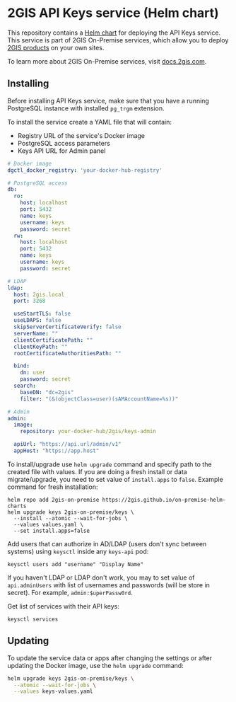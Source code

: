 # 2GIS API Keys service (Helm chart)

This repository contains a [Helm chart](https://helm.sh/docs/topics/charts/) for deploying the API Keys service. This
service is part of 2GIS On-Premise services, which allow you to deploy [2GIS products](https://dev.2gis.com/) on your
own sites.

To learn more about 2GIS On-Premise services, visit [docs.2gis.com](https://docs.2gis.com/en/on-premise/overview).

## Installing

Before installing API Keys service, make sure that you have a running PostgreSQL instance with installed `pg_trgm` extension.

To install the service create a YAML file that will contain:

- Registry URL of the service's Docker image
- PostgreSQL access parameters
- Keys API URL for Admin panel

```yaml
# Docker image
dgctl_docker_registry: 'your-docker-hub-registry'

# PostgreSQL access
db:
  ro:
    host: localhost
    port: 5432
    name: keys
    username: keys
    password: secret
  rw:
    host: localhost
    port: 5432
    name: keys
    username: keys
    password: secret

# LDAP
ldap:
  host: 2gis.local
  port: 3268

  useStartTLS: false
  useLDAPS: false
  skipServerCertificateVerify: false
  serverName: ""
  clientCertificatePath: ""
  clientKeyPath: ""
  rootCertificateAuthoritiesPath: ""

  bind:
    dn: user
    password: secret
  search:
    baseDN: "dc=2gis"
    filter: "(&(objectClass=user)(sAMAccountName=%s))"

# Admin
admin:
  image:
    repository: your-docker-hub/2gis/keys-admin

  apiUrl: "https://api.url/admin/v1"
  appHost: "https://app.host"
```

To install/upgrade use `helm upgrade` command and specify path to the created file with values. If you are doing a fresh
install or data migrate/upgrade, you need to set value of `install.apps` to `false`. Example command for fresh
installation:

```shell
helm repo add 2gis-on-premise https://2gis.github.io/on-premise-helm-charts
helm upgrade keys 2gis-on-premise/keys \
  --install --atomic --wait-for-jobs \
  --values values.yaml \
  --set install.apps=false
```

Add users that can authorize in AD/LDAP (users don't sync between systems) using `keysctl` inside any `keys-api` pod:

```shell
keysctl users add "username" "Display Name"
```

If you haven't LDAP or LDAP don't work, you may to set value of `api.adminUsers`
with list of usernames and passwords (will be store in secret). For example, `admin:$uperPassw0rd`.

Get list of services with their API keys:

```shell
keysctl services
```

## Updating

To update the service data or apps after changing the settings or after updating the Docker image, use
the `helm upgrade` command:

```bash
helm upgrade keys 2gis-on-premise/keys \
  --atomic --wait-for-jobs \
  --values keys-values.yaml
```

